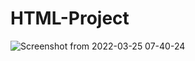 # HTML-Project
![Screenshot from 2022-03-25 07-40-24](https://user-images.githubusercontent.com/93241765/160041009-3f06e796-61cf-4e79-b246-710897155598.png)

